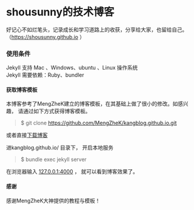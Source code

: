 # shousunny的技术博客

好记心不如烂笔头，记录成长和学习道路上的收获，分享给大家，也留给自己。
（https://shousunny.github.io ）
### 使用条件

Jekyll 支持 Mac 、Windows、ubuntu 、Linux 操作系统                     
Jekyll 需要依赖：Ruby、bundler

#### 获取博客模板

本博客参考了MengZheK建立的博客模板，在其基础上做了很小的修改。如感兴趣，
请通过如下方式获得博客模板。
> $ git clone https://github.com/MengZheK/kangblog.github.io.git

或者直接[下载博客](https://github.com/MengZheK/kangblog.github.io/archive/master.zip)   

进kangblog.github.io/ 目录下， 开启本地服务 

> $ bundle exec jekyll server

在浏览器输入 [127.0.0.1:4000](127.0.0.1:4000) ， 就可以看到博客效果了。

#### 感谢   
感谢MengZheK大神提供的教程与模板！

